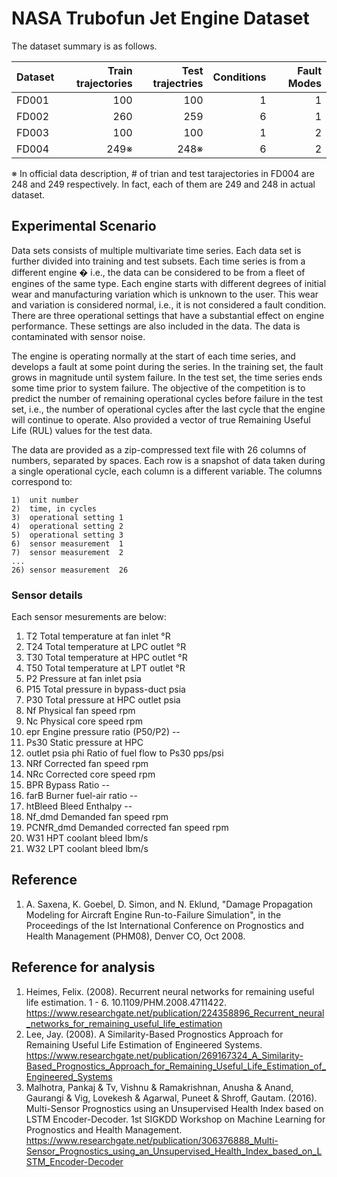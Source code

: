 # NASA Trubofun Jet Engine Dataset

The dataset summary is as follows.

| Dataset | Train trajectories | Test trajectries | Conditions | Fault Modes |
| :--- | ---: | ---: | ---: | ---: |
| FD001 | 100 | 100 | 1 | 1 |
| FD002 | 260 | 259 | 6 | 1 |
| FD003 | 100 | 100 | 1 | 2 |
| FD004 | 249※ | 248※ | 6 | 2 |

※ In official data description, \# of trian and test tarajectories in FD004 are 248 and 249 respectively. 
In fact, each of them are 249 and 248 in actual dataset.

## Experimental Scenario

Data sets consists of multiple multivariate time series. Each data set is further divided into training and test subsets. Each time series is from a different engine � i.e., the data can be considered to be from a fleet of engines of the same type. Each engine starts with different degrees of initial wear and manufacturing variation which is unknown to the user. This wear and variation is considered normal, i.e., it is not considered a fault condition. There are three operational settings that have a substantial effect on engine performance. These settings are also included in the data. The data is contaminated with sensor noise.

The engine is operating normally at the start of each time series, and develops a fault at some point during the series. In the training set, the fault grows in magnitude until system failure. In the test set, the time series ends some time prior to system failure. The objective of the competition is to predict the number of remaining operational cycles before failure in the test set, i.e., the number of operational cycles after the last cycle that the engine will continue to operate. Also provided a vector of true Remaining Useful Life (RUL) values for the test data.

The data are provided as a zip-compressed text file with 26 columns of numbers, separated by spaces. Each row is a snapshot of data taken during a single operational cycle, each column is a different variable. The columns correspond to:

```
1)	unit number
2)	time, in cycles
3)	operational setting 1
4)	operational setting 2
5)	operational setting 3
6)	sensor measurement  1
7)	sensor measurement  2
...
26)	sensor measurement  26
```

### Sensor details  
Each sensor mesurements are below:  
1. T2 Total temperature at fan inlet °R  
2. T24 Total temperature at LPC outlet °R  
3. T30 Total temperature at HPC outlet °R    
4. T50 Total temperature at LPT outlet °R  
5. P2 Pressure at fan inlet psia  
6. P15 Total pressure in bypass-duct psia  
7. P30 Total pressure at HPC outlet psia  
8. Nf Physical fan speed rpm
9. Nc Physical core speed rpm  
10. epr Engine pressure ratio (P50/P2) --  
11. Ps30 Static pressure at HPC  
12. outlet psia phi Ratio of fuel flow to Ps30 pps/psi  
13. NRf Corrected fan speed rpm  
14. NRc Corrected core speed rpm  
15. BPR Bypass Ratio --  
16. farB Burner fuel-air ratio --
17. htBleed Bleed Enthalpy --
18. Nf_dmd Demanded fan speed rpm
19. PCNfR_dmd Demanded corrected fan speed rpm
20. W31 HPT coolant bleed lbm/s
21. W32 LPT coolant bleed lbm/s

## Reference
1. A. Saxena, K. Goebel, D. Simon, and N. Eklund,
"Damage Propagation Modeling for Aircraft Engine Run-to-Failure Simulation",
in the Proceedings of the Ist International Conference on Prognostics
and Health Management (PHM08), Denver CO, Oct 2008.

## Reference for analysis  
1. Heimes, Felix. (2008). Recurrent neural networks for remaining useful life estimation. 1 - 6. 10.1109/PHM.2008.4711422. 
https://www.researchgate.net/publication/224358896_Recurrent_neural_networks_for_remaining_useful_life_estimation
2. Lee, Jay. (2008). A Similarity-Based Prognostics Approach for Remaining Useful Life Estimation of Engineered Systems. 
https://www.researchgate.net/publication/269167324_A_Similarity-Based_Prognostics_Approach_for_Remaining_Useful_Life_Estimation_of_Engineered_Systems
3. Malhotra, Pankaj & Tv, Vishnu & Ramakrishnan, Anusha & Anand, Gaurangi & Vig, Lovekesh & Agarwal, Puneet & Shroff, Gautam. (2016). Multi-Sensor Prognostics using an Unsupervised Health Index based on LSTM Encoder-Decoder. 1st SIGKDD Workshop on Machine Learning for Prognostics and Health Management. 
https://www.researchgate.net/publication/306376888_Multi-Sensor_Prognostics_using_an_Unsupervised_Health_Index_based_on_LSTM_Encoder-Decoder